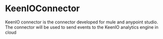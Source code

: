 # KeenIOConnector
KeenIO connector is the connector developed for mule and anypoint studio. The connector will be used to send events to the KeenIO analytics engine in cloud

